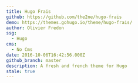 ```yaml
---
title: Hugo Frais
github: https://github.com/the2ne/hugo-frais
demo: https://themes.gohugo.io/theme/hugo-frais/
author: Olivier Fredon
ssg:
  - Hugo
cms:
  - No Cms
date: 2016-10-06T16:42:56.000Z
github_branch: master
description: A fresh and french theme for Hugo
stale: true
---
```


